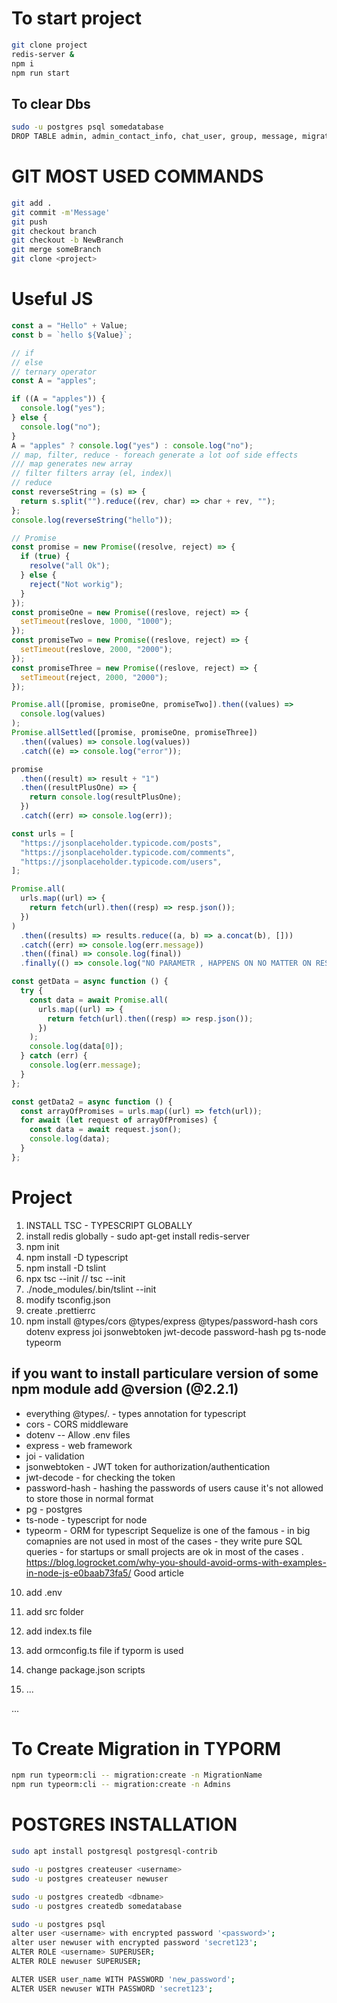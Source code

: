 # To start project
```bash
git clone project
redis-server &
npm i 
npm run start
``` 
## To clear Dbs
```bash
sudo -u postgres psql somedatabase
DROP TABLE admin, admin_contact_info, chat_user, group, message, migrations, refresh, role, status CASCADE;
```

# GIT MOST USED COMMANDS

```bash
git add .
git commit -m'Message'
git push
git checkout branch
git checkout -b NewBranch
git merge someBranch
git clone <project>
```

# Useful JS

```js
const a = "Hello" + Value;
const b = `hello ${Value}`;

// if
// else
// ternary operator
const A = "apples";

if ((A = "apples")) {
  console.log("yes");
} else {
  console.log("no");
}
A = "apples" ? console.log("yes") : console.log("no");
// map, filter, reduce - foreach generate a lot oof side effects
/// map generates new array
// filter filters array (el, index)\
// reduce
const reverseString = (s) => {
  return s.split("").reduce((rev, char) => char + rev, "");
};
console.log(reverseString("hello"));

// Promise
const promise = new Promise((resolve, reject) => {
  if (true) {
    resolve("all Ok");
  } else {
    reject("Not workig");
  }
});
const promiseOne = new Promise((reslove, reject) => {
  setTimeout(reslove, 1000, "1000");
});
const promiseTwo = new Promise((reslove, reject) => {
  setTimeout(reslove, 2000, "2000");
});
const promiseThree = new Promise((reslove, reject) => {
  setTimeout(reject, 2000, "2000");
});

Promise.all([promise, promiseOne, promiseTwo]).then((values) =>
  console.log(values)
);
Promise.allSettled([promise, promiseOne, promiseThree])
  .then((values) => console.log(values))
  .catch((e) => console.log("error"));

promise
  .then((result) => result + "1")
  .then((resultPlusOne) => {
    return console.log(resultPlusOne);
  })
  .catch((err) => console.log(err));

const urls = [
  "https://jsonplaceholder.typicode.com/posts",
  "https://jsonplaceholder.typicode.com/comments",
  "https://jsonplaceholder.typicode.com/users",
];

Promise.all(
  urls.map((url) => {
    return fetch(url).then((resp) => resp.json());
  })
)
  .then((results) => results.reduce((a, b) => a.concat(b), []))
  .catch((err) => console.log(err.message))
  .then((final) => console.log(final))
  .finally(() => console.log("NO PARAMETR , HAPPENS ON NO MATTER ON RESULT"));

const getData = async function () {
  try {
    const data = await Promise.all(
      urls.map((url) => {
        return fetch(url).then((resp) => resp.json());
      })
    );
    console.log(data[0]);
  } catch (err) {
    console.log(err.message);
  }
};

const getData2 = async function () {
  const arrayOfPromises = urls.map((url) => fetch(url));
  for await (let request of arrayOfPromises) {
    const data = await request.json();
    console.log(data);
  }
};
```

# Project

1.  INSTALL TSC - TYPESCRIPT GLOBALLY
1.  install redis globally - sudo apt-get install redis-server 
2.  npm init
3.  npm install -D typescript
4.  npm install -D tslint
5.  npx tsc --init // tsc --init
6.  ./node_modules/.bin/tslint --init
7.  modify tsconfig.json
8.  create .prettierrc
9.  npm install @types/cors @types/express @types/password-hash cors dotenv express joi jsonwebtoken jwt-decode password-hash pg ts-node typeorm

## if you want to install particulare version of some npm module add @version (@2.2.1)

- everything @types/. - types annotation for typescript
- cors - CORS middleware
- dotenv -- Allow .env files
- express - web framework
- joi - validation
- jsonwebtoken - JWT token for authorization/authentication
- jwt-decode - for checking the token
- password-hash - hashing the passwords of users cause it's not allowed to store those in normal format
- pg - postgres
- ts-node - typescript for node
- typeorm - ORM for typescript Sequelize is one of the famous - in big comapnies are not used in most of the cases - they write pure SQL queries - for startups or small projects are ok in most of the cases . https://blog.logrocket.com/why-you-should-avoid-orms-with-examples-in-node-js-e0baab73fa5/ Good article

10. add .env
11. add src folder
12. add index.ts file
13. add ormconfig.ts file if typorm is used

14. change package.json scripts
15. ...

...

# To Create Migration in TYPORM

```bash
npm run typeorm:cli -- migration:create -n MigrationName
npm run typeorm:cli -- migration:create -n Admins

```

# POSTGRES INSTALLATION

```bash
sudo apt install postgresql postgresql-contrib

sudo -u postgres createuser <username>
sudo -u postgres createuser newuser

sudo -u postgres createdb <dbname>
sudo -u postgres createdb somedatabase

sudo -u postgres psql
alter user <username> with encrypted password '<password>';
alter user newuser with encrypted password 'secret123';
ALTER ROLE <username> SUPERUSER;
ALTER ROLE newuser SUPERUSER;

ALTER USER user_name WITH PASSWORD 'new_password';
ALTER USER newuser WITH PASSWORD 'secret123';
```